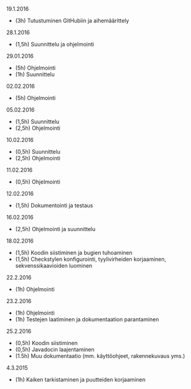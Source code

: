 19.1.2016

* (3h) Tutustuminen GitHubiin ja aihemäärittely


28.1.2016
* (1,5h) Suunnittelu ja ohjelmointi


29.01.2016
* (5h) Ohjelmointi
* (1h) Suunnittelu

02.02.2016
* (5h) Ohjelmointi

05.02.2016
* (1,5h) Suunnittelu
* (2,5h) Ohjelmointi

10.02.2016
* (0,5h) Suunnittelu
* (2,5h) Ohjelmointi

11.02.2016
* (0,5h) Ohjelmointi

12.02.2016
* (1,5h) Dokumentointi ja testaus

16.02.2016
* (2,5h) Ohjelmointi ja suunnittelu

18.02.2016
* (1,5h) Koodin siistiminen ja bugien tuhoaminen
* (1,5h) Checkstylen konfigurointi, tyylivirheiden korjaaminen, sekvenssikaavioiden luominen

22.2.2016
* (1h) Ohjelmointi

23.2.2016
* (1h) Ohjelmointi
* (1h) Testejen laatiminen ja dokumentaation parantaminen

25.2.2016
* (0,5h) Koodin siistiminen
* (0,5h) Javadocin laajentaminen
* (1.5h) Muu dokumentaatio (mm. käyttöohjeet, rakennekuvaus yms.)
 
4.3.2015
* (1h) Kaiken tarkistaminen ja puutteiden korjaaminen
